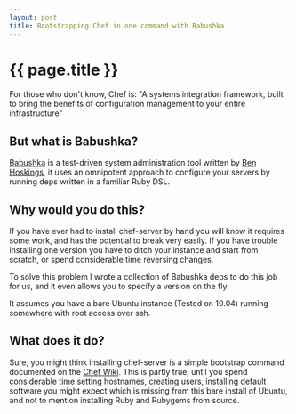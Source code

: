 ```yaml
---
layout: post
title: Bootstrapping Chef in one command with Babushka
---
```


{{ page.title }}
=================================================

For those who don't know, Chef is:
  "A systems integration framework, built to bring the benefits of configuration management to your entire infrastructure"
  
But what is Babushka?
---------------------

[Babushka](http://babushka.me) is a test-driven system administration tool written by [Ben Hoskings](http://github.com/benhoskings), it uses an omnipotent approach to configure your servers by running deps written in a familiar Ruby DSL.

Why would you do this?
----------------------

If you have ever had to install chef-server by hand you will know it requires some work, and has the potential to break very easily. 
If you have trouble installing one version you have to ditch your instance and start from scratch, or spend considerable time reversing changes.

To solve this problem I wrote a collection of Babushka deps to do this job for us, and it even allows you to specify a version on the fly. 

It assumes you have a bare Ubuntu instance (Tested on 10.04) running somewhere with root access over ssh.

What does it do?
----------------

Sure, you might think installing chef-server is a simple bootstrap command documented on the [Chef Wiki](http://wiki.opscode.com/display/chef/Bootstrap+Chef+RubyGems+Installation). This is partly true,
until you spend considerable time setting hostnames, creating users, installing default software you might expect which is missing from this bare install of Ubuntu, and not to mention installing Ruby and Rubygems 
from source.

